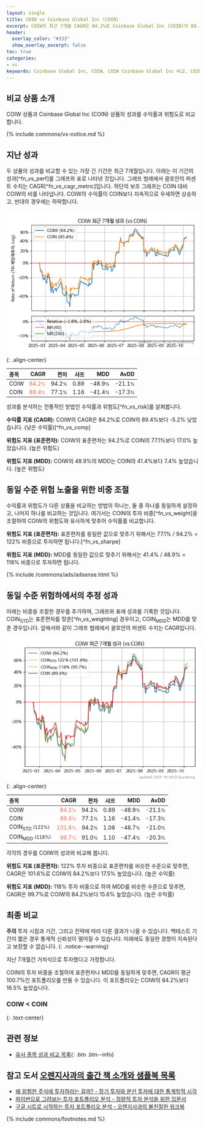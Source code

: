 ```yaml
---
layout: single
title: COIW vs Coinbase Global Inc (COIN)
excerpt: COIW의 최근 7개월 CAGR은 84.2%로 Coinbase Global Inc (COIN)의 89.4%보다 -5.2% 낮았습니다.
header:
  overlay_color: "#333"
  show_overlay_excerpt: false
toc: true
categories:
- vs
keywords: Coinbase Global Inc, COIW, COIW Coinbase Global Inc 비교, COIN, COIW COIW 비교
---
```


## 비교 상품 소개


COIW 상품과 Coinbase Global Inc (COIN) 상품의 성과를 수익률과 위험도로 비교합니다.





{% include commons/vs-notice.md %}

## 지난 성과

두 상품의 성과를 비교할 수 있는 가장 긴 기간은 최근 7개월입니다. 아래는 이 기간의 성과[^fn_vs_perf]를 그래프와 표로 나타낸 것입니다.
그래프 범례에서 괄호안의 퍼센트 수치는 CAGR[^fn_vs_cagr_metric]입니다.
하단의 보조 그래프는 COIN 대비 COIW의 비를 나타냅니다.
COIW의 수익률이 COIN보다 지속적으로 우세하면 상승하고, 반대의 경우에는 하락합니다.

![COIW](/vs/images/coiw-vs-coin_dual.png){: .align-center}

| **종목** | **CAGR** | **편차** | **샤프** | **MDD** | **AvDD** |
| :------------ | ------: | -----------: | -------: | ------: | -------: |
| COIW | <span style="color: tomato">84.2<small>%</small></span> | 94.2<small>%</small> | 0.89 | -48.9<small>%</small> | -21.1<small>%</small> |
| COIN | <span style="color: tomato">89.4<small>%</small></span> | 77.1<small>%</small> | 1.16 | -41.4<small>%</small> | -17.3<small>%</small> |

<!-- more -->


성과를 분석하는 전통적인 방법인 수익률과 위험도[^fn_vs_risk]를 살펴봅니다.

**수익률 지표 (CAGR):** COIW의 CAGR은 84.2%로 COIN의 89.4%보다 -5.2% 낮았습니다. (낮은 수익률)[^fn_vs_comp]

**위험도 지표 (표준편차):** COIW의 표준편차는 94.2%로 COIN의 77.1%보다 17.0% 높았습니다. (높은 위험도)

**위험도 지표 (MDD):** COIW의 48.9%의 MDD는 COIN의 41.4%보다 7.4% 높았습니다. (높은 위험도)



## 동일 수준 위험 노출을 위한 비중 조절

수익률과 위험도가 다른 상품을 비교하는 방법의 하나는, 둘 중 하나를 동일하게 설정하고, 나머지 하나를 비교하는 것입니다.
여기서는 COIN의 투자 비중[^fn_vs_weight]을 조절하여 COIW의 위험도와 유사하게 맞추어 수익률를 비교합니다.

**위험도 지표 (표준편차):** 표준편차를 동일한 값으로 맞추기 위해서는 77.1% / 94.2% = 122% 비중으로 투자하면 됩니다.[^fn_vs_sharpe]

**위험도 지표 (MDD):** MDD를 동일한 값으로 맞추기 위해서는 41.4% / 48.9% = 118% 비중으로 투자하면 됩니다.


{% include /commons/ads/adsense.html %}



## 동일 수준 위험하에서의 추정 성과

아래는 비중을 조절한 경우를 추가하여, 그래프와 표에 성과를 기록한 것입니다.
COIN<sub>STD</sub>는 표준편차를 맞춘[^fn_vs_weighting] 경우이고, COIN<sub>MDD</sub>는 MDD를 맞춘 경우입니다.
앞에서와 같이 그래프 범례에서 괄호안의 퍼센트 수치는 CAGR입니다.


![COIW](/vs/images/coiw-vs-coin.png){: .align-center}



| **종목** | **CAGR** | **편차** | **샤프** | **MDD** | **AvDD** |
| :------------ | ------: | -----------: | -------: | ------: | -------: |
| COIW | <span style="color: tomato">84.2<small>%</small></span> | 94.2<small>%</small> | 0.89 | -48.9<small>%</small> | -21.1<small>%</small> |
| COIN | <span style="color: tomato">89.4<small>%</small></span> | 77.1<small>%</small> | 1.16 | -41.4<small>%</small> | -17.3<small>%</small> |
| COIN<sub>STD</sub> <small>(122%)</small> | <span style="color: tomato">101.6<small>%</small></span> | 94.2<small>%</small> | 1.08 | -48.7<small>%</small> | -21.0<small>%</small> |
| COIN<sub>MDD</sub> <small>(118%)</small> | <span style="color: tomato">99.7<small>%</small></span> | 91.0<small>%</small> | 1.10 | -47.4<small>%</small> | -20.3<small>%</small> |



각각의 경우를 COIW의 성과와 비교해 봅니다.

**위험도 지표 (표준편차):** 122% 투자 비중으로 표준편차를 비슷한 수준으로 맞추면, CAGR은 101.6%로 COIW의 84.2%보다 17.5% 높았습니다. (높은 수익률)

**위험도 지표 (MDD):** 118% 투자 비중으로 하여 MDD를 비슷한 수준으로 맞추면, CAGR은 99.7%로 COIW의 84.2%보다 15.6% 높았습니다. (높은 수익률)




## 최종 비교

**주의** 투자 시점과 기간, 그리고 전략에 따라 다른 결과가 나올 수 있습니다. 백테스트 기간이 짧은 경우 통계적 신뢰성이 떨어질 수 있습니다. 미래에도 동일한 경향이 지속된다고 보장할 수 없습니다.
{: .notice--warning}

지난 7개월간 거치식으로 투자했다고 가정합니다.

COIN의 투자 비중을 조절하여 표준편차나 MDD를 동일하게 맞추면, CAGR이 평균 100.7%인 포트폴리오를 만들 수 있습니다.
이 포트폴리오는 COIW의 84.2%보다 16.5% 높았습니다.

### COIW &lt; COIN
{: .text-center}


## 관련 정보

- [유사 종목 성과 비교 목록](/vs/){: .btn .btn--info}


## 참고 도서 [오렌지사과의 출간 책 소개와 샘플북 목록](https://kongdori.tistory.com/691)

- [왜 위험한 주식에 투자하라는 걸까? - 장기 투자와 분산 투자에 대한 통계학적 시각](https://kongdori.tistory.com/421)
- [파이썬으로 그려보는 투자 포트폴리오 분석  - 정량적 투자 분석을 위한 입문서](https://kongdori.tistory.com/643)
- [구글 시트로 시작하는 투자 포트폴리오 분석 - 오렌지사과의 불친절한 워크북](https://kongdori.tistory.com/449)

{% include commons/footnotes.md %}